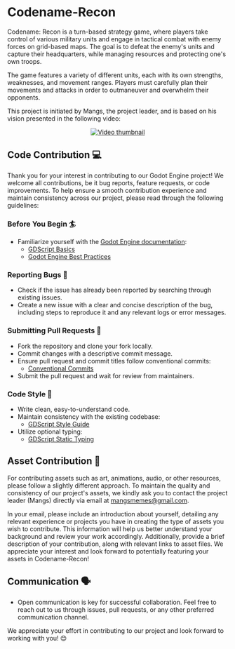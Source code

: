 # Codename-Recon
Codename: Recon is a turn-based strategy game, where players take control of various military units and engage in tactical combat with enemy forces on grid-based maps. The goal is to defeat the enemy's units and capture their headquarters, while managing resources and protecting one's own troops.

The game features a variety of different units, each with its own strengths, weaknesses, and movement ranges. Players must carefully plan their movements and attacks in order to outmaneuver and overwhelm their opponents.

This project is initiated by Mangs, the project leader, and is based on his vision presented in the following video:

<p align="center">
  <a href="https://www.youtube.com/watch?v=UtF-EoE3hUc">
    <img src="https://github.com/HunterNN/Codename-Recon/assets/1898454/f2d9fa1c-0bbf-46b5-98b5-dcfd3f0f7877" alt="Video thumbnail" />
  </a>
</p>

## Code Contribution 💻

Thank you for your interest in contributing to our Godot Engine project! We welcome all contributions, be it bug reports, feature requests, or code improvements. To help ensure a smooth contribution experience and maintain consistency across our project, please read through the following guidelines:

### Before You Begin 🏄

- Familiarize yourself with the [Godot Engine documentation](https://docs.godotengine.org/en/stable/index.html):
  - [GDScript Basics](https://docs.godotengine.org/en/stable/tutorials/scripting/gdscript/gdscript_basics.html)
  - [Godot Engine Best Practices](https://docs.godotengine.org/en/stable/tutorials/best_practices/index.html)

### Reporting Bugs 🐛

- Check if the issue has already been reported by searching through existing issues.
- Create a new issue with a clear and concise description of the bug, including steps to reproduce it and any relevant logs or error messages.

### Submitting Pull Requests 🍔

- Fork the repository and clone your fork locally.
- Commit changes with a descriptive commit message.
- Ensure pull request and commit titles follow conventional commits:
  - [Conventional Commits](https://www.conventionalcommits.org/en/v1.0.0/)
- Submit the pull request and wait for review from maintainers.

### Code Style 📄

- Write clean, easy-to-understand code.
- Maintain consistency with the existing codebase:
  - [GDScript Style Guide](https://docs.godotengine.org/en/stable/tutorials/scripting/gdscript/gdscript_styleguide.html)
- Utilize optional typing:
  - [GDScript Static Typing](https://docs.godotengine.org/en/stable/tutorials/scripting/gdscript/static_typing.html)

## Asset Contribution :art:

For contributing assets such as art, animations, audio, or other resources, please follow a slightly different approach. To maintain the quality and consistency of our project's assets, we kindly ask you to contact the project leader (Mangs) directly via email at [mangsmemes@gmail.com](mailto:mangsmemes@gmail.com).

In your email, please include an introduction about yourself, detailing any relevant experience or projects you have in creating the type of assets you wish to contribute. This information will help us better understand your background and review your work accordingly. Additionally, provide a brief description of your contribution, along with relevant links to asset files. We appreciate your interest and look forward to potentially featuring your assets in Codename-Recon! 

## Communication 🗣️

- Open communication is key for successful collaboration. Feel free to reach out to us through issues, pull requests, or any other preferred communication channel.

We appreciate your effort in contributing to our project and look forward to working with you! 😊

